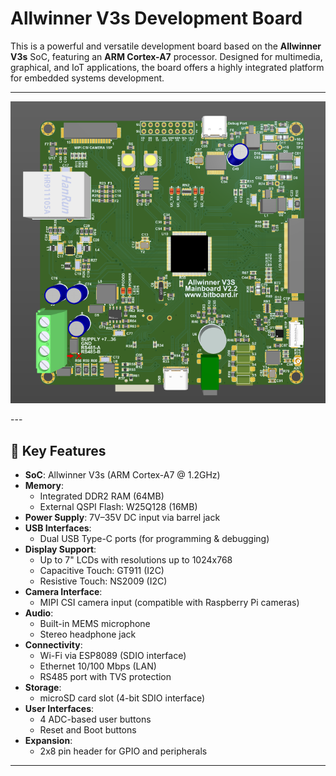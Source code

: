 # Allwinner V3s Development Board

This is a powerful and versatile development board based on the **Allwinner V3s** SoC, featuring an **ARM Cortex-A7** processor. Designed for multimedia, graphical, and IoT applications, the board offers a highly integrated platform for embedded systems development.

---
<p align="center">
  <img src="PCB.PNG" alt="Board Image" width="700">
</p>
---

## 🔧 Key Features

- **SoC**: Allwinner V3s (ARM Cortex-A7 @ 1.2GHz)
- **Memory**:
  - Integrated DDR2 RAM (64MB)
  - External QSPI Flash: W25Q128 (16MB)
- **Power Supply**: 7V–35V DC input via barrel jack
- **USB Interfaces**:
  - Dual USB Type-C ports (for programming & debugging)
- **Display Support**:
  - Up to 7" LCDs with resolutions up to 1024x768
  - Capacitive Touch: GT911 (I2C)
  - Resistive Touch: NS2009 (I2C)
- **Camera Interface**:
  - MIPI CSI camera input (compatible with Raspberry Pi cameras)
- **Audio**:
  - Built-in MEMS microphone
  - Stereo headphone jack
- **Connectivity**:
  - Wi-Fi via ESP8089 (SDIO interface)
  - Ethernet 10/100 Mbps (LAN)
  - RS485 port with TVS protection
- **Storage**:
  - microSD card slot (4-bit SDIO interface)
- **User Interfaces**:
  - 4 ADC-based user buttons
  - Reset and Boot buttons
- **Expansion**:
  - 2x8 pin header for GPIO and peripherals

---
